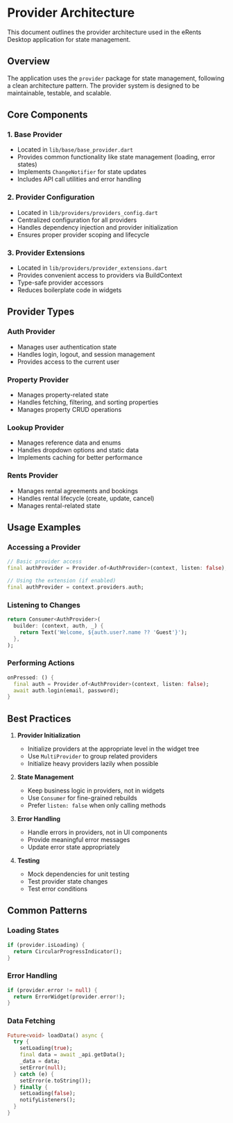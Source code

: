 # Provider Architecture

This document outlines the provider architecture used in the eRents Desktop application for state management.

## Overview

The application uses the `provider` package for state management, following a clean architecture pattern. The provider system is designed to be maintainable, testable, and scalable.

## Core Components

### 1. Base Provider
- Located in `lib/base/base_provider.dart`
- Provides common functionality like state management (loading, error states)
- Implements `ChangeNotifier` for state updates
- Includes API call utilities and error handling

### 2. Provider Configuration
- Located in `lib/providers/providers_config.dart`
- Centralized configuration for all providers
- Handles dependency injection and provider initialization
- Ensures proper provider scoping and lifecycle

### 3. Provider Extensions
- Located in `lib/providers/provider_extensions.dart`
- Provides convenient access to providers via BuildContext
- Type-safe provider accessors
- Reduces boilerplate code in widgets

## Provider Types

### Auth Provider
- Manages user authentication state
- Handles login, logout, and session management
- Provides access to the current user

### Property Provider
- Manages property-related state
- Handles fetching, filtering, and sorting properties
- Manages property CRUD operations

### Lookup Provider
- Manages reference data and enums
- Handles dropdown options and static data
- Implements caching for better performance

### Rents Provider
- Manages rental agreements and bookings
- Handles rental lifecycle (create, update, cancel)
- Manages rental-related state

## Usage Examples

### Accessing a Provider

```dart
// Basic provider access
final authProvider = Provider.of<AuthProvider>(context, listen: false);

// Using the extension (if enabled)
final authProvider = context.providers.auth;
```

### Listening to Changes

```dart
return Consumer<AuthProvider>(
  builder: (context, auth, _) {
    return Text('Welcome, ${auth.user?.name ?? 'Guest'}');
  },
);
```

### Performing Actions

```dart
onPressed: () {
  final auth = Provider.of<AuthProvider>(context, listen: false);
  await auth.login(email, password);
}
```

## Best Practices

1. **Provider Initialization**
   - Initialize providers at the appropriate level in the widget tree
   - Use `MultiProvider` to group related providers
   - Initialize heavy providers lazily when possible

2. **State Management**
   - Keep business logic in providers, not in widgets
   - Use `Consumer` for fine-grained rebuilds
   - Prefer `listen: false` when only calling methods

3. **Error Handling**
   - Handle errors in providers, not in UI components
   - Provide meaningful error messages
   - Update error state appropriately

4. **Testing**
   - Mock dependencies for unit testing
   - Test provider state changes
   - Test error conditions

## Common Patterns

### Loading States
```dart
if (provider.isLoading) {
  return CircularProgressIndicator();
}
```

### Error Handling
```dart
if (provider.error != null) {
  return ErrorWidget(provider.error!);
}
```

### Data Fetching
```dart
Future<void> loadData() async {
  try {
    setLoading(true);
    final data = await _api.getData();
    _data = data;
    setError(null);
  } catch (e) {
    setError(e.toString());
  } finally {
    setLoading(false);
    notifyListeners();
  }
}
```
